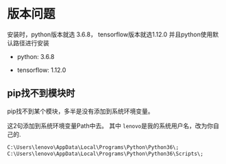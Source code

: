 # 版本问题

安装时，python版本就选 3.6.8， tensorflow版本就选1.12.0
并且python使用默认路径进行安装

* python: 3.6.8

* tensorflow: 1.12.0

## pip找不到模块时

pip找不到某个模块，多半是没有添加到系统环境变量。

这2句添加到系统环境变量Path中去。
其中 `lenovo`是我的系统用户名，改为你自己的.

```bash
C:\Users\lenovo\AppData\Local\Programs\Python\Python36\;
C:\Users\lenovo\AppData\Local\Programs\Python\Python36\Scripts\;
```